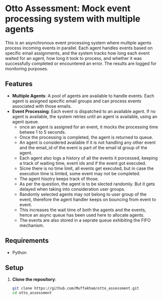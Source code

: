 # Otto Assessment: Mock event processing system with multiple agents

This is an asynchronous event processing system where multiple agents process incoming events in parallel. Each agent handles events based on specific email assignments, and the system tracks how long each event waited for an agent, how long it took to process, and whether it was successfully completed or encountered an error. The results are logged for monitoring purposes.

## Features

- **Multiple Agents**: A pool of agents are available to handle events. Each agent is assigned specific email groups and can process events associated with those emails.
- **Event Processing**: Each event is dispatched to an available agent. If no agent is available, the system retries until an agent is available, using an agent queue.
   - once an agent is assigned for an event, it mocks the processing time betwee 1 to 5 seconds.
   - Once the processing is completed, the agent is returned to queue.
   - An agent is considered available if it is not handling any other event and the email_id of the event is part of the email id group of the agent.
   - Each agent also logs a history of all the events it porcessed, keeping a track of waiting time, event ids and if the event got executed.
   - Sicne there is no time limit, all events get executed, but in case the execution time is limted, some event may not be completed.
   - The agent hisotry keeps track of those.
   - As per the question, the agent is to be slected randomly. But it gets delayed when taking into consideration user groups.
   - Randomly selected agents may not belong to user group of the event, therefore the agent handler keeps on bouncing from event to event.
   - This increases the wait time of both the agents and the events, hence an async queue has been used here to allocate agents.
   - The events are also stored in a seprate queue exhibiting the FIFO mechanism. 


## Requirements

- Python

## Setup

1. **Clone the repository**:
   ```bash
   git clone https://github.com/Muffakham/otto_assessment.git
   cd otto_assessment
